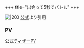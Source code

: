 +++
title="出会って5秒でバトル"
+++

![|200](https://dea5-anime.com/wp-content/themes/design/img/index/kv_sp.png)
[公式](https://www.google.com/url?sa=i&url=https%3A%2F%2Fdea5-anime.com%2F&psig=AOvVaw0UkvAcREOR54Fl6k4bBt7X&ust=1720688971905000&source=images&cd=vfe&opi=89978449&ved=0CBEQjRxqFwoTCLCe1oyQnIcDFQAAAAAdAAAAABAE)より引用

### PV
[公式ティザーPV](https://www.youtube.com/watch?v=WjO8E1NlXgU)